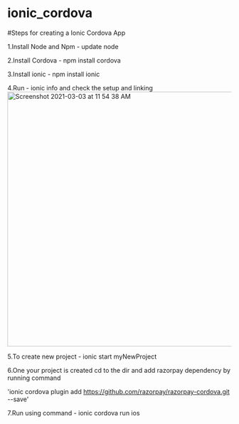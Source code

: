 # ionic_cordova

#Steps for creating a Ionic Cordova App

1.Install Node and Npm - update node 

2.Install Cordova - npm install cordova 

3.Install ionic - npm install ionic 

4.Run - ionic info and check the setup and linking
<img width="573" alt="Screenshot 2021-03-03 at 11 54 38 AM" src="https://user-images.githubusercontent.com/78246948/110366184-f4b09000-806b-11eb-9b26-8570d8131d6e.png">


5.To create new project - ionic start myNewProject 

6.One your project is created cd to the dir and add razorpay dependency by running command

'ionic cordova plugin add https://github.com/razorpay/razorpay-cordova.git --save'

7.Run using command - ionic cordova run ios
